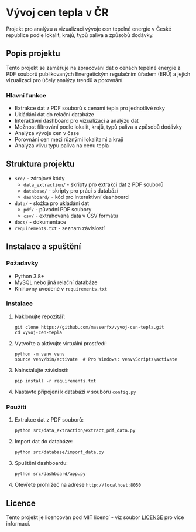 # Vývoj cen tepla v ČR

Projekt pro analýzu a vizualizaci vývoje cen tepelné energie v České republice podle lokalit, krajů, typů paliva a způsobů dodávky.

## Popis projektu

Tento projekt se zaměřuje na zpracování dat o cenách tepelné energie z PDF souborů publikovaných Energetickým regulačním úřadem (ERÚ) a jejich vizualizaci pro účely analýzy trendů a porovnání.

### Hlavní funkce

- Extrakce dat z PDF souborů s cenami tepla pro jednotlivé roky
- Ukládání dat do relační databáze
- Interaktivní dashboard pro vizualizaci a analýzu dat
- Možnost filtrování podle lokalit, krajů, typů paliva a způsobů dodávky
- Analýza vývoje cen v čase
- Porovnání cen mezi různými lokalitami a kraji
- Analýza vlivu typu paliva na cenu tepla

## Struktura projektu

- `src/` - zdrojové kódy
  - `data_extraction/` - skripty pro extrakci dat z PDF souborů
  - `database/` - skripty pro práci s databází
  - `dashboard/` - kód pro interaktivní dashboard
- `data/` - složka pro ukládání dat
  - `pdf/` - původní PDF soubory
  - `csv/` - extrahovaná data v CSV formátu
- `docs/` - dokumentace
- `requirements.txt` - seznam závislostí

## Instalace a spuštění

### Požadavky

- Python 3.8+
- MySQL nebo jiná relační databáze
- Knihovny uvedené v `requirements.txt`

### Instalace

1. Naklonujte repozitář:
   ```
   git clone https://github.com/masserfx/vyvoj-cen-tepla.git
   cd vyvoj-cen-tepla
   ```

2. Vytvořte a aktivujte virtuální prostředí:
   ```
   python -m venv venv
   source venv/bin/activate  # Pro Windows: venv\Scripts\activate
   ```

3. Nainstalujte závislosti:
   ```
   pip install -r requirements.txt
   ```

4. Nastavte připojení k databázi v souboru `config.py`

### Použití

1. Extrakce dat z PDF souborů:
   ```
   python src/data_extraction/extract_pdf_data.py
   ```

2. Import dat do databáze:
   ```
   python src/database/import_data.py
   ```

3. Spuštění dashboardu:
   ```
   python src/dashboard/app.py
   ```

4. Otevřete prohlížeč na adrese `http://localhost:8050`

## Licence

Tento projekt je licencován pod MIT licencí - viz soubor [LICENSE](LICENSE) pro více informací.